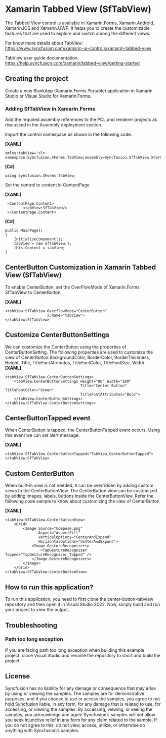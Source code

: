 # Xamarin Tabbed View (SfTabView) 

The Tabbed View control is available in Xamarin.Forms, Xamarin.Android, Xamarin.iOS and Xamarin.UWP. It helps you to create the customizable features that are used to explore and switch among the different views. 

For know more details about TabView: https://www.syncfusion.com/xamarin-ui-controls/xamarin-tabbed-view

TabView user guide documentation: https://help.syncfusion.com/xamarin/tabbed-view/getting-started
## Creating the project
Create a new BlankApp (Xamarin.Forms.Portable) application in Xamarin Studio or Visual Studio for Xamarin.Forms.

### Adding SfTabView in Xamarin.Forms
Add the required assembly references to the PCL and renderer projects as discussed in the Assembly deployment section.

Import the control namespace as shown in the following code.

**[XAML]**
```
xmlns:tabView="clr-namespace:Syncfusion.XForms.TabView;assembly=Syncfusion.SfTabView.XForms"
```
**[C#]**
```
using Syncfusion.XForms.TabView;
```
Set the control to content in ContentPage.

**[XAML]**
```
 <ContentPage.Content> 
        <tabView:SfTabView/> 
 </ContentPage.Content> 
```
**[C#]**
```
public MainPage()   
{   
    InitializeComponent();       
    tabView = new SfTabView();   
    this.Content = tabView;  
}  
```
## CenterButton Customization in Xamarin Tabbed View (SfTabView)
To enable CenterButton, set the OverFlowMode of Xamarin.Forms SfTabView to CenterButton.

**[XAML]**
```
<tabView:SfTabView OverflowMode="CenterButton"
                   x:Name="tabView">
</tabView:SfTabView>
```
## Customize CenterButtonSettings
We can customize the CenterButton using the properties of CenterButtonSetting. The following properties are used to customize the view of CenterButton BackgroundColor, BorderColor, BorderThickness, Height, Title, TitleFontAttributes, TitleFontColor, TitleFontSize, Width.
**[XAML]**
```
<tabView:SfTabView.CenterButtonSettings>
    <tabView:CenterButtonSettings Height="80" Width="100"
                                  Title="Center Button" TitleFontColor="Green"
                                  TitleFontAttributes="Bold">
    </tabView:CenterButtonSettings>
</tabView:SfTabView.CenterButtonSettings>
```
## CenterButtonTapped event
When CenterButton is tapped, the CenterButtonTapped event occurs. Using this event we can set alert message.

**[XAML]**
```
<tabView:SfTabView CenterButtonTapped="TabView_CenterButtonTapped">
</tabView:SfTabView>
```
## Custom CenterButton
When built-in view is not needed, it can be overridden by adding custom views to the CenterButtonView. The CenterButton view can be customized by adding images, labels, buttons inside the CenterButtonView. Refer the following code sample to know about customizing the view of CenterButton.

**[XAML]**
```
<tabView:SfTabView.CenterButtonView>
    <Grid>
        <Image Source="Compose.png"
               Aspect="AspectFill"
               VerticalOptions="CenterAndExpand"
               HorizontalOptions="CenterAndExpand">
            <Image.GestureRecognizers>
                <TapGestureRecognizer Tapped="TapGestureRecognizer_Tapped" />
            </Image.GestureRecognizers>
        </Image>
    </Grid>
</tabView:SfTabView.CenterButtonView>
```
## How to run this application?

To run this application, you need to first clone the center-button-tabview repository and then open it in Visual Studio 2022. Now, simply build and run your project to view the output.

## <a name="troubleshooting"></a>Troubleshooting ##
### Path too long exception
If you are facing path too long exception when building this example project, close Visual Studio and rename the repository to short and build the project.

## License

Syncfusion has no liability for any damage or consequence that may arise by using or viewing the samples. The samples are for demonstrative purposes, and if you choose to use or access the samples, you agree to not hold Syncfusion liable, in any form, for any damage that is related to use, for accessing, or viewing the samples. By accessing, viewing, or seeing the samples, you acknowledge and agree Syncfusion’s samples will not allow you seek injunctive relief in any form for any claim related to the sample. If you do not agree to this, do not view, access, utilize, or otherwise do anything with Syncfusion’s samples.